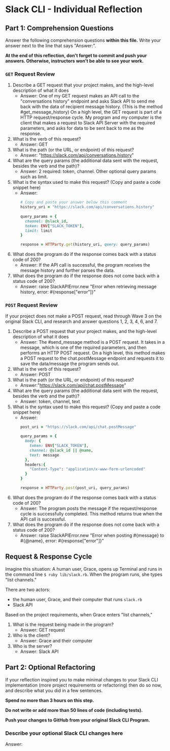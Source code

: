 # Slack CLI - Individual Reflection

## Part 1: Comprehension Questions

Answer the following comprehension questions **within this file.** Write your answer next to the line that says "Answer:".

**At the end of this reflection, don't forget to commit and push your answers. Otherwise, instructors won't be able to see your work.**

### `GET` Request Review

1. Describe a GET request that your project makes, and the high-level description of what it does
    - Answer: One of my GET request makes an API call to the "conversations history" endpoint and asks Slack API to send me back with the data of recipient message history. (This is the method #get_message_history)
    On a high level, the GET request is part of a HTTP request/response cycle. My program and my computer is the client that makes a request to Slack API Server with the required parameters, and asks for data to be sent back to me as the response. 
1. What is the verb of this request?
    - Answer: GET
1. What is the path (or the URL, or endpoint) of this request?
    - Answer: "https://slack.com/api/conversations.history"
1. What are the query params (the additional data sent with the request, besides the verb and the path)?
    - Answer: 2 required: token, channel. Other optional query params such as limit.
1. What is the syntax used to make this request? (Copy and paste a code snippet here)
    - Answer:
      ```ruby
      # Copy and paste your answer below this comment
      history_uri = "https://slack.com/api/conversations.history"
    
      query_params = {
        channel: @slack_id,
        token: ENV["SLACK_TOKEN"],
        limit: limit
      }

      response = HTTParty.get(history_uri, query: query_params)
      ```
1. What does the program do if the response comes back with a status code of 200?
    - Answer: If the API call is successful, the program receives the message history and further parses the data.
1. What does the program do if the response does not come back with a status code of 200?
    - Answer: raise SlackAPIError.new "Error when retrieving message history, error: #{response["error"]}"

### `POST` Request Review

If your project does not make a POST request, read through Wave 3 on the original Slack CLI, and research and answer questions 1, 2, 3, 4, 6, and 7.

1. Describe a POST request that your project makes, and the high-level description of what it does
    - Answer: The #send_message method is a POST request. It takes in a message, which is one of the required parameters, and then performs an HTTP POST request. 
    On a high level, this method makes a POST request to the chat.postMessage endpoint and requests it to save the data/message the program sends out.
1. What is the verb of this request?
    - Answer: POST
1. What is the path (or the URL, or endpoint) of this request?
    - Answer:"https://slack.com/api/chat.postMessage"
1. What are the query params (the additional data sent with the request, besides the verb and the path)?
    - Answer: token, channel, text
1. What is the syntax used to make this request? (Copy and paste a code snippet here)
    - Answer:
      ```ruby
      post_uri = "https://slack.com/api/chat.postMessage"

      query_params = {
        body: {
          token: ENV["SLACK_TOKEN"],
          channel: @slack_id || @name,
          text: message
        },
        headers:{
          "Content-Type": "application/x-www-form-urlencoded"
        }
      }

      response = HTTParty.post(post_uri, query_params)
      ```
1. What does the program do if the response comes back with a status code of 200?
    - Answer: The program posts the message if the request/response cycle is successfully completed. This method returns true when the API call is successful.
1. What does the program do if the response does not come back with a status code of 200?
    - Answer: raise SlackAPIError.new "Error when posting #{message} to #{@name}, error: #{response["error"]}"

## Request & Response Cycle

Imagine this situation: A human user, Grace, opens up Terminal and runs in the command line `$ ruby lib/slack.rb`. When the program runs, she types "list channels."

There are two actors:
  - the human user, Grace, and their computer that runs `slack.rb`
  - Slack API

Based on the project requirements, when Grace enters "list channels,"
1. What is the request being made in the program?
    - Answer: GET request
1. Who is the client?
    - Answer: Grace and their computer
1. Who is the server?
    - Answer: Slack API

## Part 2: Optional Refactoring

If your reflection inspired you to make minimal changes to your Slack CLI implementation (more project requirements or refactoring) then do so now, and describe what you did in a few sentences.

**Spend no more than 3 hours on this step.**

**Do not write or add more than 50 lines of code (including tests).**

**Push your changes to GitHub from your original Slack CLI Program.**

### Describe your optional Slack CLI changes here

Answer: 
